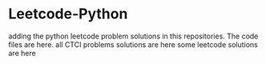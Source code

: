 # Leetcode-Python
adding the python leetcode problem solutions in this repositories. 
The code files are here.
all CTCI problems solutions are here
some leetcode solutions are here






























































































































































































































































































































































































































































































































































































































































































































































































































































































































































































































































































































































































































































